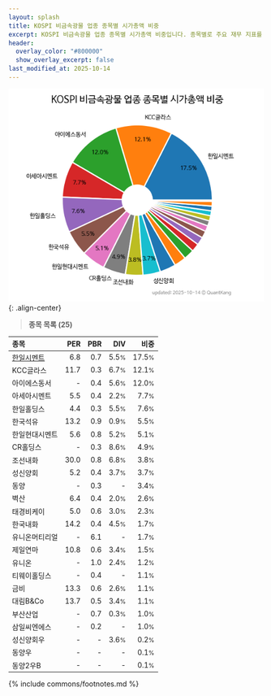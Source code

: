 ```yaml
---
layout: splash
title: KOSPI 비금속광물 업종 종목별 시가총액 비중
excerpt: KOSPI 비금속광물 업종 종목별 시가총액 비중입니다. 종목별로 주요 재무 지표를 함께 표시합니다.
header:
  overlay_color: "#800000"
  show_overlay_excerpt: false
last_modified_at: 2025-10-14
---
```



![KOSPI 비금속광물 업종 종목별 시가총액 비중](/stats/sector/images/kospi_업종_비금속광물_종목.png){: .align-center}


> **종목 목록 (25)**<a id="list"></a>

| **종목** | **PER** | **PBR** | **DIV** | **비중** |
| :------- | ------: | ------: | ------: | -------: |
| [한일시멘트](/300720/) | 6.8 | 0.7 | 5.5<small>%</small> | 17.5<small>%</small> |
| KCC글라스 | 11.7 | 0.3 | 6.7<small>%</small> | 12.1<small>%</small> |
| 아이에스동서 | - | 0.4 | 5.6<small>%</small> | 12.0<small>%</small> |
| 아세아시멘트 | 5.5 | 0.4 | 2.2<small>%</small> | 7.7<small>%</small> |
| 한일홀딩스 | 4.4 | 0.3 | 5.5<small>%</small> | 7.6<small>%</small> |
| 한국석유 | 13.2 | 0.9 | 0.9<small>%</small> | 5.5<small>%</small> |
| 한일현대시멘트 | 5.6 | 0.8 | 5.2<small>%</small> | 5.1<small>%</small> |
| CR홀딩스 | - | 0.3 | 8.6<small>%</small> | 4.9<small>%</small> |
| 조선내화 | 30.0 | 0.8 | 6.8<small>%</small> | 3.8<small>%</small> |
| 성신양회 | 5.2 | 0.4 | 3.7<small>%</small> | 3.7<small>%</small> |
| 동양 | - | 0.3 | - | 3.4<small>%</small> |
| 벽산 | 6.4 | 0.4 | 2.0<small>%</small> | 2.6<small>%</small> |
| 태경비케이 | 5.0 | 0.6 | 3.0<small>%</small> | 2.3<small>%</small> |
| 한국내화 | 14.2 | 0.4 | 4.5<small>%</small> | 1.7<small>%</small> |
| 유니온머티리얼 | - | 6.1 | - | 1.7<small>%</small> |
| 제일연마 | 10.8 | 0.6 | 3.4<small>%</small> | 1.5<small>%</small> |
| 유니온 | - | 1.0 | 2.4<small>%</small> | 1.2<small>%</small> |
| 티웨이홀딩스 | - | 0.4 | - | 1.1<small>%</small> |
| 금비 | 13.3 | 0.6 | 2.6<small>%</small> | 1.1<small>%</small> |
| 대림B&Co | 13.7 | 0.5 | 3.4<small>%</small> | 1.1<small>%</small> |
| 부산산업 | - | 0.7 | 0.3<small>%</small> | 1.0<small>%</small> |
| 삼일씨엔에스 | - | 0.2 | - | 1.0<small>%</small> |
| 성신양회우 | - | - | 3.6<small>%</small> | 0.2<small>%</small> |
| 동양우 | - | - | - | 0.1<small>%</small> |
| 동양2우B | - | - | - | 0.1<small>%</small> |

{% include commons/footnotes.md %}
